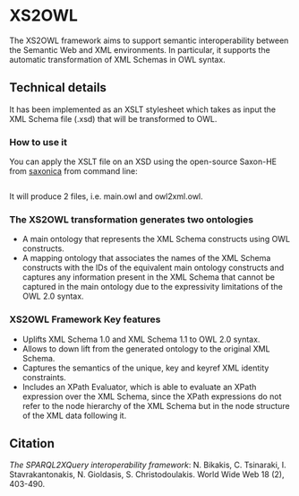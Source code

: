 # XS2OWL
The XS2OWL framework aims to support semantic interoperability between the Semantic Web and XML environments. In particular, it supports the automatic transformation of XML Schemas in OWL syntax.

## Technical details
It has been implemented as an XSLT stylesheet which takes as input the XML Schema file (.xsd) that will be transformed to OWL.

### How to use it

You can apply the XSLT file on an XSD using the open-source Saxon-HE from [saxonica](http://www.saxonica.com/products/products.xml) from command line:
```$ java -jar saxon9he.jar -s:example.xsd -xsl:XS2OWL/xs2owl2.0.10.xsl
```
It will produce 2 files, i.e. main.owl and owl2xml.owl.


### The XS2OWL transformation generates two ontologies
* A main ontology that represents the XML Schema constructs using OWL constructs.
* A mapping ontology that associates the names of the XML Schema constructs with the IDs of the equivalent main ontology constructs and captures any information present in the XML Schema that cannot be captured in the main ontology due to the expressivity limitations of the OWL 2.0 syntax.

### XS2OWL Framework Key features
* Uplifts XML Schema 1.0 and XML Schema 1.1 to OWL 2.0 syntax.
* Allows to down lift from the generated ontology to the original XML Schema.
* Captures the semantics of the unique, key and keyref XML identity constraints.
* Includes an XPath Evaluator, which is able to evaluate an XPath expression over the XML Schema, since the XPath expressions do not refer to the node hierarchy of the XML Schema but in the node structure of the XML data following it.

## Citation
*The SPARQL2XQuery interoperability framework*:
N. Bikakis, C. Tsinaraki, I. Stavrakantonakis, N. Gioldasis, S. Christodoulakis. World Wide Web 18 (2), 403-490.
